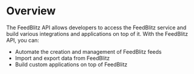 # Overview

The FeedBlitz API allows developers to access the FeedBlitz service and build
various integrations and applications on top of it. With the FeedBlitz API, you
can:

- Automate the creation and management of FeedBlitz feeds
- Import and export data from FeedBlitz
- Build custom applications on top of FeedBlitz
